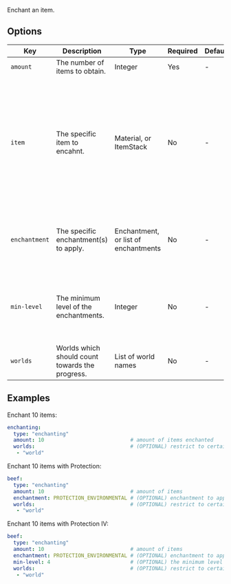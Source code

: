 Enchant an item.

## Options

| Key           | Description                                     | Type                                 | Required | Default | Notes                                                                                                                                                                                                                                                                                                                           |
|---------------|-------------------------------------------------|--------------------------------------|----------|---------|---------------------------------------------------------------------------------------------------------------------------------------------------------------------------------------------------------------------------------------------------------------------------------------------------------------------------------|
| `amount`      | The number of items to obtain.                  | Integer                              | Yes      | \-      | \-                                                                                                                                                                                                                                                                                                                              |
| `item`        | The specific item to encahnt.                   | Material, or ItemStack               | No       | \-      | Accepts standard [item definition](defining_items "wikilink"). Please see [this list](https://hub.spigotmc.org/javadocs/bukkit/org/bukkit/Material.html) (1.13+) or [this list](https://helpch.at/docs/1.12.2/org/bukkit/Material.html) (1.8-1.12) for material names. If no item is specified, then any item can be enchanted. |
| `enchantment` | The specific enchantment(s) to apply.           | Enchantment, or list of enchantments | No       | \-      | If no enchantments are specified, then any enchantment can be applied.                                                                                                                                                                                                                                                          |
| `min-level`   | The minimum level of the enchantments.          | Integer                              | No       | \-      | If no minimum level is specified, then any enchantment of any level can be applied.                                                                                                                                                                                                                                             |
| `worlds`      | Worlds which should count towards the progress. | List of world names                  | No       | \-      | \-                                                                                                                                                                                                                                                                                                                              |

## Examples

Enchant 10 items:

``` yaml
enchanting:
  type: "enchanting"
  amount: 10                            # amount of items enchanted
  worlds:                               # (OPTIONAL) restrict to certain worlds
   - "world"
```

Enchant 10 items with Protection:

``` yaml
beef:
  type: "enchanting"
  amount: 10                            # amount of items 
  enchantment: PROTECTION_ENVIRONMENTAL # (OPTIONAL) enchantment to apply
  worlds:                               # (OPTIONAL) restrict to certain worlds
   - "world"
```

Enchant 10 items with Protection IV:

``` yaml
beef:
  type: "enchanting"
  amount: 10                            # amount of items 
  enchantment: PROTECTION_ENVIRONMENTAL # (OPTIONAL) enchantment to apply
  min-level: 4                          # (OPTIONAL) the minimum level of enchantment to apply
  worlds:                               # (OPTIONAL) restrict to certain worlds
   - "world"
```
